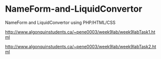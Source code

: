 # NameForm-and-LiquidConvertor
NameForm and LiquidConvertor using PHP/HTML/CSS

http://www.algonquinstudents.ca/~pene0003/week9lab/week9labTask1.html

http://www.algonquinstudents.ca/~pene0003/week9lab/week9labTask2.html
